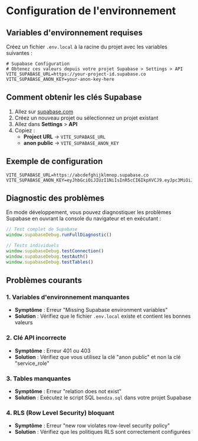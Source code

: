 # Configuration de l'environnement

## Variables d'environnement requises

Créez un fichier `.env.local` à la racine du projet avec les variables suivantes :

```env
# Supabase Configuration
# Obtenez ces valeurs depuis votre projet Supabase > Settings > API
VITE_SUPABASE_URL=https://your-project-id.supabase.co
VITE_SUPABASE_ANON_KEY=your-anon-key-here
```

## Comment obtenir les clés Supabase

1. Allez sur [supabase.com](https://supabase.com)
2. Créez un nouveau projet ou sélectionnez un projet existant
3. Allez dans **Settings** > **API**
4. Copiez :
   - **Project URL** → `VITE_SUPABASE_URL`
   - **anon public** → `VITE_SUPABASE_ANON_KEY`

## Exemple de configuration

```env
VITE_SUPABASE_URL=https://abcdefghijklmnop.supabase.co
VITE_SUPABASE_ANON_KEY=eyJhbGciOiJIUzI1NiIsInR5cCI6IkpXVCJ9.eyJpc3MiOiJzdXBhYmFzZSIsInJlZiI6ImFiY2RlZmdoaWprbG1ub3AiLCJyb2xlIjoiYW5vbiIsImlhdCI6MTYzNjU0NzIwMCwiZXhwIjoxOTUyMTIzMjAwfQ.example
```

## Diagnostic des problèmes

En mode développement, vous pouvez diagnostiquer les problèmes Supabase en ouvrant la console du navigateur et en exécutant :

```javascript
// Test complet de Supabase
window.supabaseDebug.runFullDiagnostic()

// Tests individuels
window.supabaseDebug.testConnection()
window.supabaseDebug.testAuth()
window.supabaseDebug.testTables()
```

## Problèmes courants

### 1. Variables d'environnement manquantes
- **Symptôme** : Erreur "Missing Supabase environment variables"
- **Solution** : Vérifiez que le fichier `.env.local` existe et contient les bonnes valeurs

### 2. Clé API incorrecte
- **Symptôme** : Erreur 401 ou 403
- **Solution** : Vérifiez que vous utilisez la clé "anon public" et non la clé "service_role"

### 3. Tables manquantes
- **Symptôme** : Erreur "relation does not exist"
- **Solution** : Exécutez le script SQL `bendza.sql` dans votre projet Supabase

### 4. RLS (Row Level Security) bloquant
- **Symptôme** : Erreur "new row violates row-level security policy"
- **Solution** : Vérifiez que les politiques RLS sont correctement configurées 